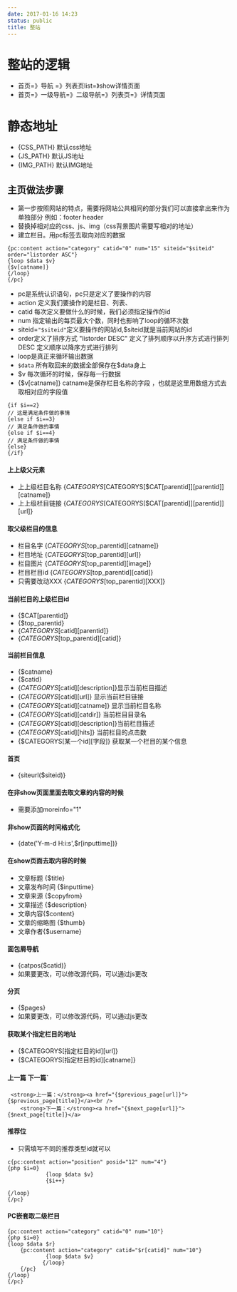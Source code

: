 ```yaml
---
date: 2017-01-16 14:23
status: public
title: 整站
---
```


# 整站的逻辑
* 首页=》导航 =》列表页list=》show详情页面
* 首页=》一级导航=》二级导航=》列表页=》详情页面

# 静态地址
* {CSS_PATH} 默认css地址
* {JS_PATH} 默认JS地址
* {IMG_PATH} 默认IMG地址

## 主页做法步骤
* 第一步按照网站的特点，需要将网站公共相同的部分我们可以直接拿出来作为单独部分  例如：footer header
* 替换掉相对应的css、js、img（css背景图片需要写相对的地址）
* 建立栏目。用pc标签去取向对应的数据
```
{pc:content action="category" catid="0" num="15" siteid="$siteid" order="listorder ASC"}
{loop $data $v}
{$v[catname]}
{/loop}
{/pc}
```

* pc是系统认识语句，pc只是定义了要操作的内容
* action  定义我们要操作的是栏目、列表、
* catid  每次定义要做什么的时候，我们必须指定操作的id
* num  指定输出的每页最大个数，同时也影响了loop的循环次数
* siteid=`"$siteid"`定义要操作的网站id,$siteid就是当前网站的id
* order定义了排序方式   "listorder DESC" 定义了排列顺序以升序方式进行排列   DESC 定义顺序以降序方式进行排列
* loop是真正来循环输出数据
* `$data` 所有取回来的数据全部保存在$data身上
* $v  每次循环的时候，保存每一行数据
* {$v[catname]}  catname是保存栏目名称的字段 ，也就是这里用数组方式去取相对应的字段值

```
{if $i==2}
// 这是满足条件做的事情
{else if $i==3}
// 满足条件做的事情
{else if $i==4}
// 满足条件做的事情
{else}
{/if}
```
#### 上上级父元素
* 上上级栏目名称  {$CATEGORYS[$CATEGORYS[$CAT[parentid]][parentid]][catname]}
* 上上级栏目链接 {$CATEGORYS[$CATEGORYS[$CAT[parentid]][parentid]][url]}
####  取父级栏目的信息
* 栏目名字 {$CATEGORYS[$top_parentid][catname]}
* 栏目地址 {$CATEGORYS[$top_parentid][url]}
* 栏目图片 {$CATEGORYS[$top_parentid][image]}
* 栏目栏目id {$CATEGORYS[$top_parentid][catid]}
* 只需要改动XXX {$CATEGORYS[$top_parentid][XXX]}  
#### 当前栏目的上级栏目id
* {$CAT[parentid]}
* {$top_parentid}
* {$CATEGORYS[$catid][parentid]}   
* {$CATEGORYS[$top_parentid][catid]}
#### 当前栏目信息
* {$catname}
* {$catid}
* {$CATEGORYS[$catid][description]}显示当前栏目描述
* {$CATEGORYS[$catid][url]}    显示当前栏目链接
* {$CATEGORYS[$catid][catname]}    显示当前栏目名称
* {$CATEGORYS[$catid][catdir]}     当前栏目目录名
* {$CATEGORYS[$catid][description]}当前栏目描述
* {$CATEGORYS[$catid][hits]}       当前栏目的点击数
* {$CATEGORYS[某一个id][字段]} 获取某一个栏目的某个信息
#### 首页
* {siteurl($siteid)}
#### 在非show页面里面去取文章的内容的时候
* 需要添加moreinfo="1"
#### 非show页面的时间格式化
* {date('Y-m-d H:i:s',$r[inputtime])}

#### 在show页面去取内容的时候
* 文章标题    {$title}
* 文章发布时间 {$inputtime}
* 文章来源      {$copyfrom}
* 文章描述      {$description}
* 文章内容{$content}
* 文章的缩略图  {$thumb}
* 文章作者{$username}

#### 面包屑导航
* {catpos($catid)} 
* 如果要更改，可以修改源代码，可以通过js更改
#### 分页
* {$pages}  
* 如果要更改，可以修改源代码，可以通过js更改
#### 获取某个指定栏目的地址
* {$CATEGORYS[指定栏目的id][url]} 
* {$CATEGORYS[指定栏目的id][catname]}

#### 上一篇  下一篇`
```
 <strong>上一篇：</strong><a href="{$previous_page[url]}">{$previous_page[title]}</a><br />
    <strong>下一篇：</strong><a href="{$next_page[url]}">{$next_page[title]}</a>
```
#### 推荐位
* 只需填写不同的推荐类型id就可以
```
c{pc:content action="position" posid="12" num="4"}
{php $i=0}
            {loop $data $v}
            {$i++}
     
{/loop}
{/pc}
```
#### PC嵌套取二级栏目
```
{pc:content action="category" catid="0" num="10"}
{php $i=0}
{loop $data $r}          
    {pc:content action="category" catid="$r[catid]" num="10"}
            {loop $data $v}
           {/loop}
    {/pc}       
{/loop}
{/pc}
```







